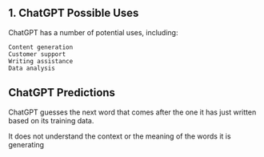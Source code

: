 ## 1. ChatGPT Possible Uses

ChatGPT has a number of potential uses, including:

    Content generation
    Customer support
    Writing assistance
    Data analysis

## ChatGPT Predictions

ChatGPT guesses the next word that comes after the one it has just written based on its training data.

It does not understand the context or the meaning of the words it is generating
